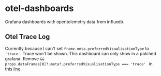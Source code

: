 # otel-dashboards
Grafana dashboards with opentelemetry data from influxdb.

## Otel Trace Log
Currently because I can't set `frame.meta.preferredVisualisationType` to `'trace'`. Trace won't be shown. This dashboard can only show in a patched grafana. Remove `&& props.dataFrames[0]?.meta?.preferredVisualisationType === 'trace' ` in this [line](https://github.com/grafana/grafana/blob/main/public/app/features/explore/TraceView/TraceView.tsx#L146).
